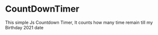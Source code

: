 # CountDownTimer
 This simple Js Countdown Timer, It counts how many time remain till my Birthday 2021 date
